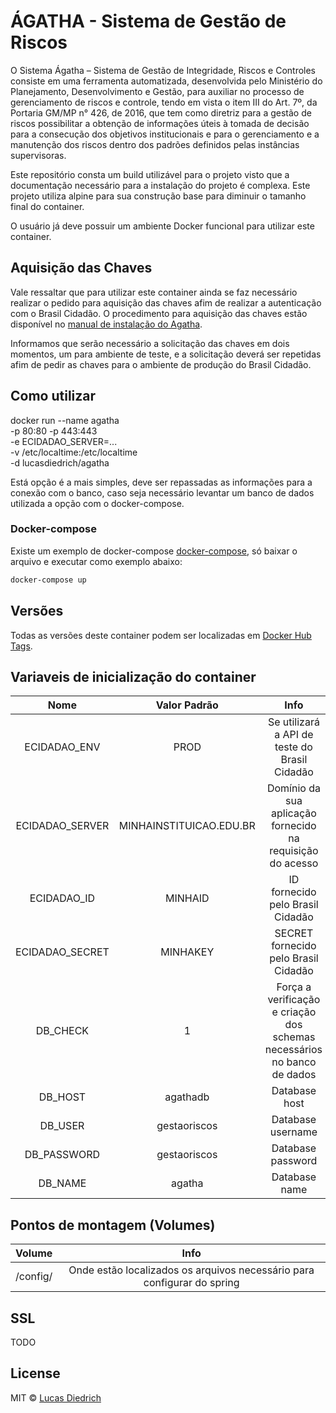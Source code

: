# ÁGATHA - Sistema de Gestão de Riscos

O Sistema Ágatha – Sistema de Gestão de Integridade, Riscos e Controles consiste em uma ferramenta automatizada, desenvolvida pelo Ministério do Planejamento, Desenvolvimento e Gestão, para auxiliar no processo de gerenciamento de riscos e controle, tendo em vista o item III do Art. 7º, da Portaria GM/MP n° 426, de 2016, que tem como diretriz para a gestão de riscos possibilitar a obtenção de informações úteis à tomada de decisão para a consecução dos objetivos  institucionais e para o gerenciamento e a manutenção dos riscos dentro dos padrões definidos pelas instâncias supervisoras. 

Este repositório consta um build utilizável para o projeto visto que a documentação necessário para a instalação do projeto é complexa. Este projeto utiliza alpine para sua construção base para diminuir o tamanho final do container.

O usuário já deve possuir um ambiente Docker funcional para utilizar este container.

## Aquisição das Chaves

Vale ressaltar que para utilizar este container ainda se faz necessário realizar o pedido para aquisição das chaves afim de realizar a autenticação com o Brasil Cidadão. O procedimento para aquisição das chaves estão disponível no [manual de instalação do Agatha](https://softwarepublico.gov.br/social/articles/0005/2222/Manual_de_Instala__o_Agatha.pdf). 

Informamos que serão necessário a solicitação das chaves em dois momentos, um para ambiente de teste, e a solicitação deverá ser repetidas afim de pedir as chaves para o ambiente de produção do Brasil Cidadão.

## Como utilizar

docker run --name agatha \
           -p 80:80 -p 443:443 \
           -e ECIDADAO_SERVER=... \
           -v /etc/localtime:/etc/localtime \
           -d lucasdiedrich/agatha

Está opção é a mais simples, deve ser repassadas as informações para a conexão com o banco, caso seja necessário levantar um banco de dados utilizada a opção com o docker-compose.

### Docker-compose

Existe um exemplo de docker-compose [docker-compose](./docker-compose.yml), só baixar o arquivo e executar como exemplo abaixo:

```bash
docker-compose up
```

## Versões

Todas as versões deste container podem ser localizadas em [Docker Hub Tags](https://hub.docker.com/r/lucasdiedrich/agatha/tags/).

## Variaveis de inicialização do container

|  Nome  | Valor Padrão | Info |
|:------:|:-------:|:-------:|
| ECIDADAO_ENV |  PROD  | Se utilizará a API de teste do Brasil Cidadão |
| ECIDADAO_SERVER |  MINHAINSTITUICAO.EDU.BR  | Domínio da sua aplicação fornecido na requisição do acesso  |
| ECIDADAO_ID |  MINHAID  | ID fornecido pelo Brasil Cidadão |
| ECIDADAO_SECRET |  MINHAKEY  | SECRET fornecido pelo Brasil Cidadão |
|   DB_CHECK  | 1 | Força a verificação e criação dos schemas necessários no banco de dados |
|   DB_HOST  | agathadb | Database host |
|   DB_USER  | gestaoriscos | Database username |
|   DB_PASSWORD  | gestaoriscos | Database password |
|   DB_NAME  | agatha | Database name |

## Pontos de montagem (Volumes)

|  Volume  | Info |
|:------:|:-------:|
| /config/ | Onde estão localizados os arquivos necessário para configurar do spring |


## SSL

TODO

## License

MIT © [Lucas Diedrich](https://github.com/lucasdiedrich)